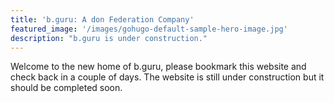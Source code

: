 ```yaml
---
title: 'b.guru: A don Federation Company'
featured_image: '/images/gohugo-default-sample-hero-image.jpg'
description: "b.guru is under construction."
---
```


Welcome to the new home of b.guru, please bookmark this website and check back in a couple of days. The website is still under construction but it should be completed soon.
